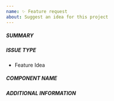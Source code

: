 ```yaml
---
name: ✨ Feature request
about: Suggest an idea for this project
---
```

<!--- First, verify that your feature was not already discussed on GitHub -->

##### SUMMARY
<!--- Describe the new feature/improvement briefly below -->

##### ISSUE TYPE
- Feature Idea

##### COMPONENT NAME
<!--- Write the name of the component the issue applies to (e.g. api) below, use your best guess if unsure -->

##### ADDITIONAL INFORMATION
<!--- Describe how the feature would be used, why it is needed and what it would solve -->
